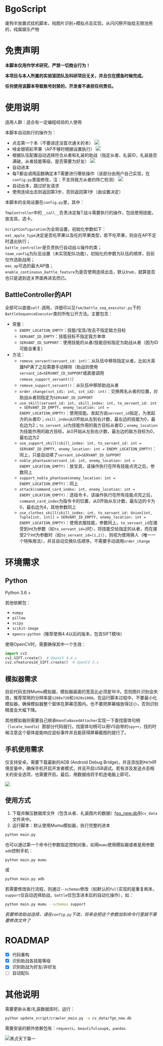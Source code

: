 # BgoScript

废狗半放置式挂机脚本，纯图片识别+模拟点击实现，从闪闪祭开始挂无限池用的，纯属娱乐产物

# 免责声明

**本脚本仅用作学术研究，严禁一切商业行为！**

**本项目与本人所属的实验室团队及科研项目无关，并且仅在摸鱼时候完成。**

**任何使用该脚本导致账号封禁的，开发者不承担任何责任。**


# 使用说明

适用人群：适合有一定编程经验的人使用

本脚本自动执行的操作为：
- 点击第一个本（不要进还没首次通关的本）
![](asset/1.jpg)
- 啃金银铜彩苹果（AP不够时根据设置执行）
![](asset/2.jpg)
- 根据队伍配置自动选择符合从者和礼装的助战（指定从者、礼装ID，礼装是否满破，从者技能等级，是否需要为好友）
![](asset/3.jpg)
- 自动进本
- 每T都会调用函数确定本T需要进行哪些操作（该部分由用户自己实现，在`config.py`里面修改，注：不支持我方从者的阵亡检测）
![](asset/4.jpg)
- 自动出本，跳过好友请求
- 使用连续出击则返回第3步，否则返回第1步（由设置决定）

本脚本的全局设置在`config.py`里，其中：

`TmpController`中的`__call__`负责决定每T战斗需要执行的操作，包括使用技能，放宝具，选卡。

`ScriptConfiguration`为全局设置，初始化参数如下：  
`eat_apple_type`决定是否吃苹果以及吃的苹果类型，若不吃苹果，则会在AP不足时退出执行；  
`battle_controller`是负责执行自动战斗操作的类；  
`team_config`为队伍设置（未实现配队功能），初始化的参数为队伍的顺序，目前仅作选助战用；  
`max_ap`可选的最大AP值；  
`enable_continuous_battle_feature`为是否使用连续出击，默认true，就算是否也只是退到选关界面再进去而已。

## BattleController的API

全部可以直接`self.`调用，详细可以见`fsm/battle_seq_executor.py`下的`BattleSequenceExecutor`类的所有公开方法。主要包含：
- 常量：
    - `ENEMY_LOCATION_EMPTY`：技能/宝具/攻击不指定敌方目标
    - `SERVANT_ID_EMPTY`：技能目标不指定我方单体
    - `SERVANT_ID_SUPPORT`：使用技能的从者/技能目标指定为助战从者（因为ID可能会重复）
- 方法：
    - `remove_servant(servant_id: int)`：从队伍中移除指定从者，比如大英雄NP满了之后需要手动移除（助战则使用`servant_id=SERVANT_ID_SUPPORT`或直接调用`remove_support_servant()`）
    - `remove_support_servant()`：从队伍中移除助战从者
    - `order_change(svt_id1: int, svt_id2: int)`：交换两名从者的位置，对助战从者则指定为`SERVANT_ID_SUPPORT`
    - `use_skill(servant_id: int, skill_index: int, to_servant_id: int = SERVANT_ID_EMPTY, enemy_location: int = ENEMY_LOCATION_EMPTY)`：使用技能。发起方由`servant_id`指定，为发起方的从者ID；`skill_index`从0开始从左到右计数，最左边的技能为0，最右边为2；`to_servant_id`为技能作用的我方目标从者ID；`enemy_location`为技能作用的敌方目标，从0开始从左到右计数，最左边的敌方目标为0，最右边为2
    - `use_support_skill(skill_index: int, to_servant_id: int = SERVANT_ID_EMPTY, enemy_location: int = ENEMY_LOCATION_EMPTY)`：同上，只是自动填了`servant_id=SERVANT_ID_SUPPORT`
    - `noble_phantasm(servant_id: int, enemy_location: int = ENEMY_LOCATION_EMPTY)`：放宝具，该操作执行在所有技能点完之后，参数同上
    - `support_noble_phantasm(enemy_location: int = ENEMY_LOCATION_EMPTY)`：同上
    - `attack(command_card_index: int, enemy_location: int = ENEMY_LOCATION_EMPTY)`：选指令卡，该操作执行在所有技能点完之后，`command_card_index`为指令卡的位置，从0开始从左计数，最左边的卡为0，最右边为4，其他参数同上
    - `use_clothes_skill(skill_index: int, to_servant_id: Union[int, Tuple[int, int]] = SERVANT_ID_EMPTY, enemy_location: int = ENEMY_LOCATION_EMPTY)`：使用衣服技能，参数同上。`to_servant_id`在接受到int为参数（如`to_servant_id=2`时），将技能交给指定的从者，而在接受2个int为参数时（如`to_servant_id=(1,2)`），则视为使用换人（唯一一个特殊用法），并且自动交换队伍顺序，不需要手动调用`order_change`

# 环境需求

## Python

Python 3.6 +

其他依赖包：
- `numpy`
- `pillow`
- `scipy`
- `scikit-image`
- `opencv-python`（推荐使用4.4以后的版本，包含SIFT模块）

使用OpenCV时，需要确保其中一个生效：
```python
import cv2
cv2.SIFT.create()  # OpenCV 4.4.x
cv2.xfeatures2d_SIFT.create()  # OpenCV 3.x
```

## 模拟器需求

目前代码支持Mumu模拟器，模拟器画面的宽高比必须是16:9，否则图片识别会失效，推荐常用的分辨率是`1280x720`和`1920x1080`。在运行脚本过程中，不要最小化模拟器，确保模拟器整个窗体在屏幕范围内。也不要把屏幕缩放得过小，否则识别精度会大幅下降。

其他模拟器则需要自己继承`HandleBasedAttacher`实现一下查找窗体句柄（`locate_handle`）那部分代码就行。找窗体句柄可以用VS自带的`spy++`，找的时候注意这个窗体是能响应鼠标事件并且能获得屏幕截图的就行了。

## 手机使用需求

仅支持安卓。需要下载最新的ADB (Android Debug Bridge)，并且添加到`PATH`环境变量中，确保手机开启开发者模式，并且开启USB调试。若有涉及发送点击相关的安全选项，也需要开启。最后，用数据线将手机连电脑上即可。

![](asset/5.jpg)

## 使用方式

1. 下载并解压数据库文件（包含从者、礼装图片的数据）[fgo_new.db](https://cdn.zhouxuebin.club/data/2020/11/fgo_new.zip)到`cv_data`文件夹中。
2. 运行脚本：默认使用Mumu模拟器，执行完整的进本
```bash
python main.py
```
也可以通过第一个命令行参数指定控制对象，如用`mumu`使用模拟器或者是用参数`adb`控制手机：
```bash
python main.py mumu
```
或
```bash
python main.py adb
```
若需要修改执行流程，则通过`--schemas`修改（如默认的`full`实现的是重复刷本，`support`仅自动选择助战，`battle`仅包含进本后的自动化操作），如：
```bash
python main.py mumu --schemas support
```
*若要修改助战选择，请在`config.py`下改，将来会把这个参数加到命令行里就不需要修改文件了*


# ROADMAP

- [x] 代码重构
- [x] 识别助战各技能等级
- [x] 识别助战为好友/非好友
- [ ] 自动配队

# 其他说明

需要更新从者/礼装数据库时，运行：
```bash
python update_script/crawler_main.py -o cv_data/fgo_new.db
```
需要安装的额外依赖包有：`requests`，`beautifulsoup4`，`pandas`


<!--
# ~~Special Thanks~~

~~某热心催促完成脚本大业的沙雕室友~~
-->

![黑贞天下第一](asset/jeannedarcalter.gif)
